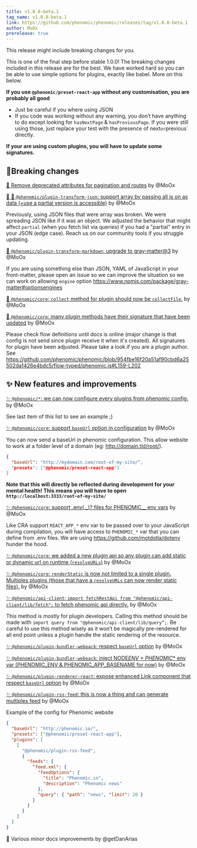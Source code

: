 ```yaml
---
title: v1.0.0-beta.1
tag_name: v1.0.0-beta.1
link: https://github.com/phenomic/phenomic/releases/tag/v1.0.0-beta.1
author: MoOx
prerelease: true
---
```


This release might include breaking changes for you.

This is one of the final step before stable 1.0.0! The breaking changes included
in this release are for the best. We have worked hard so you can be able to use
simple options for plugins, exactly like babel. More on this below.

**If you use `@phenomic/preset-react-app` without any customisation, you are
probably all good**

* Just be careful if you where using JSON
* If you code was working without any warning, you don’t have anything to do
  except looking for `hasNextPage` & `hasPreviousPage`. If you were still using
  those, just replace your test with the presence of next`or`previous` directly.

**If your are using custom plugins, you will have to update some signatures.**

## 🚨Breaking changes

[🚨 Remove deprecated attributes for pagination and routes](https://github.com/phenomic/phenomic/commit/fe68e8c94db3054d68582f4cbb68b86e63eb6b2c)
by @MoOx

[🐛 🚨 `@phenomic/plugin-transform-json`: support array by passing all js on as data (+use a partial version is accessible)](https://github.com/phenomic/phenomic/commit/84e3abd928779a734779e1b6a61eb9006cb28e05)
by @MoOx

Previously, using JSON files that were array was broken. We were spreading JSON
like if it was an object. We adjusted the behavior that might affect `partial`
(when you fetch list via queries) if you had a "partial" entry in your JSON
(edge case). Reach us on our community tools if you struggle updating.

[🚨 `@phenomic/plugin-transform-markdown`: upgrade to gray-matter@3](https://github.com/phenomic/phenomic/commit/cba0e43521c98d7bf789e7bf472abb141c1f84e1)
by @MoOx

If you are using something else than JSON, YAML of JavaScript in your
front-matter, please open an issue so we can improve the situation so we can
work on allowing `engine` option
https://www.npmjs.com/package/gray-matter#optionsengines

[🚨 `@phenomic/core`: `collect` method for plugin should now be `collectFile`.](https://github.com/phenomic/phenomic/commit/2d2f806cfee35aa6fa21d88ba5465bb37dad8119)
by @MoOx

[🚨 `@phenomic/core`: many plugin methods have their signature that have been updated](https://github.com/phenomic/phenomic/commit/2d2f806cfee35aa6fa21d88ba5465bb37dad8119)
by @MoOx

Please check flow definitions until docs is online (major change is that config
is not send since plugin receive it when it's created). All signatures for
plugin have been adjusted. Please take a look if you are a plugin author. See
https://github.com/phenomic/phenomic/blob/954fbe16f20a51af90cbd6a25502da1426e4bdc5/flow-typed/phenomic.js#L159-L202

## ✨ New features and improvements

[✨ `@phenomic/*`: we can now configure every plugins from phenomic config.](https://github.com/phenomic/phenomic/commit/2d2f806cfee35aa6fa21d88ba5465bb37dad8119)
by @MoOx

See last item of this list to see an example ;)

[✨ `@phenomic/core`: support `baseUrl` option in configuration](https://github.com/phenomic/phenomic/commit/edfefa9488c656a21a01d7c691bd9629de975449)
by @MoOx

You can now send a baseUrl in phenomic configuration. This allow website to work
at a folder level of a domain (eg: http://domain.tld/root/).

```json
{
  "baseUrl": "http://mydomain.com/root-of-my-site/“,
  "presets": ["@phenomic/preset-react-app"]
}
```

**Note that this will directly be reflected during development for your mental
health! This means you will have to open
`http://localhost:3333/root-of-my-site/`**

[✨ `@phenomic/core`: support .env(._)? files for PHENOMIC__ env vars](https://github.com/phenomic/phenomic/commit/62378ca14bc87365b5b2b0448254b64acdce1944)
by @MoOx

Like CRA support `REACT_APP_*` env var to be passed over to your JavaScript
during compilation, you will have access to `PHENOMIC_*` var that you can define
from .env files. We are using https://github.com/motdotla/dotenv hunder the
hood.

[✨ `@phenomic/core`: we added a new plugin api so any plugin can add static or dynamic url on runtime (`resolveURLs`)](https://github.com/phenomic/phenomic/commit/2d2f806cfee35aa6fa21d88ba5465bb37dad8119)
by @MoOx

[✨ `@phenomic/core`: `renderStatic` is now not limited to a single plugin. Multiples plugins (those that have a `resolveURLs` can now render static files).](https://github.com/phenomic/phenomic/commit/2d2f806cfee35aa6fa21d88ba5465bb37dad8119)
by @MoOx

[✨ `@phenomic/api-client`: `import fetchRestApi from "@phenomic/api-client/lib/fetch";` to fetch phenomic api directly.](https://github.com/phenomic/phenomic/commit/2d2f806cfee35aa6fa21d88ba5465bb37dad8119)
by @MoOx

This method is mostly for plugin developers. Calling this method should be made
with `import query from "@phenomic/api-client/lib/query”;`. Be careful to use
this method wisely as it won’t be magically pre-rendered for all end point
unless a plugin handle the static rendering of the resource.

[✨ `@phenomic/plugin-bundler-webpack`: respect `baseUrl` option](https://github.com/phenomic/phenomic/commit/edfefa9488c656a21a01d7c691bd9629de975449)
by @MoOx

[✨ `@phenomic/plugin-bundler-webpack`: inject NODE*ENV + PHENOMIC*\* env var (PHENOMIC_ENV & PHENOMIC_APP_BASENAME for now)](https://github.com/phenomic/phenomic/commit/edfefa9488c656a21a01d7c691bd9629de975449)
by @MoOx

[✨ `@phenomic/plugin-renderer-react`: expose enhanced Link component that respect `baseUrl` option](https://github.com/phenomic/phenomic/commit/edfefa9488c656a21a01d7c691bd9629de975449)
by @MoOx

[✨ `@phenomic/plugin-rss-feed`: this is now a thing and can generate multiples feed](https://github.com/phenomic/phenomic/commit/4584963559c0ef9e71612e709b14b9006085ffed)
by @MoOx

Example of the config for Phenomic website

```json
{
  "baseUrl": "http://phenomic.io/",
  "presets": ["@phenomic/preset-react-app"],
  "plugins": [
    [
      "@phenomic/plugin-rss-feed",
      {
        "feeds": {
          "feed.xml": {
            "feedOptions": {
              "title": "Phenomic.io",
              "description": "Phenomic news"
            },
            "query": { "path": "news", "limit": 20 }
          }
        }
      }
    ]
  ]
}
```

📝 Various minor docs improvements by @getDanArias
